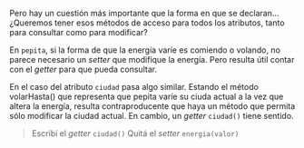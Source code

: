 Pero hay un cuestión más importante que la forma en que se declaran... ¿Queremos tener esos métodos de acceso para todos los atributos, tanto para consultar como para modificar? 

En `pepita`, si la forma de que la energía varíe es comiendo o volando, no parece necesario un _setter_ que modifique la energía. Pero resulta útil contar con el _getter_ para que pueda consultar.

En el caso del atributo `ciudad` pasa algo similar. Estando el método volarHasta() que representa que pepita varíe su ciuda actual a la vez que altera la energía, resulta contraproducente que haya un método que permita sólo modificar la ciudad actual. En cambio, un _getter_ `ciudad()` tiene sentido.

> Escribí el _getter_ `ciudad()`
> Quitá el _setter_ `energia(valor)`

